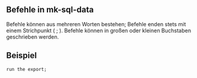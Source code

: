 ## Befehle in mk-sql-data

Befehle können aus mehreren Worten bestehen; Befehle enden stets mit einem Strichpunkt ( ; ). Befehle können in großen oder kleinen Buchstaben geschrieben werden.

## Beispiel

```
run the export;

```